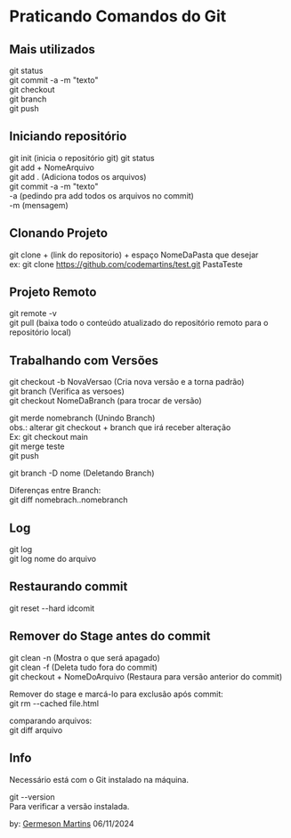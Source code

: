 # Praticando Comandos do Git

Mais utilizados
---
git status <br>
git commit -a -m "texto" <br>
git checkout <br>
git branch <br> 
git push <br>


Iniciando repositório
---
git init (inicia o repositório git)
git status <br>
git add + NomeArquivo <br>
git add . (Adiciona todos os arquivos) <br>
git commit -a -m "texto" <br>
-a (pedindo pra add todos os arquivos no commit) <br>
-m (mensagem) <br>


Clonando Projeto
---
git clone + (link do repositorio) + espaço NomeDaPasta que desejar <br>
ex: git clone https://github.com/codemartins/test.git  PastaTeste


Projeto Remoto
---
git remote -v <br>
git pull (baixa todo o conteúdo atualizado do repositório remoto para o repositório local)


Trabalhando com Versões
---
git checkout -b NovaVersao (Cria nova versão e a torna padrão) <br>
git branch (Verifica as versoes) <br>
git checkout NomeDaBranch (para trocar de versão) <br>

git merde nomebranch (Unindo Branch) <br>
obs.: alterar git checkout + branch que irá receber alteração <br>
Ex: git checkout main <br>
git merge teste <br>
git push <br>

git branch -D nome (Deletando Branch)<br>

Diferenças entre Branch: <br>
git diff nomebrach..nomebranch


Log
---
git log  <br>
git log nome do arquivo <br>


Restaurando commit
---
git reset --hard idcomit  <br>


Remover do Stage antes do commit
---
git clean -n (Mostra o que será apagado) <br>
git clean -f (Deleta tudo fora do commit) <br>
git checkout + NomeDoArquivo (Restaura para versão anterior do commit) <br>

 Remover do stage e marcá-lo para exclusão após commit: <br>
git rm --cached file.html 

comparando arquivos: <br>
git diff arquivo


Info
---
Necessário está com o Git instalado na máquina. 

git --version <br>
Para verificar a versão instalada.


by: [Germeson Martins](https://github.com/germeson-martins) 06/11/2024
